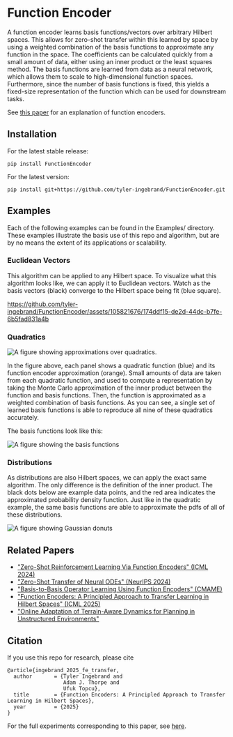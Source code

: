 # Function Encoder

A function encoder learns basis functions/vectors over arbitrary Hilbert spaces. This allows for zero-shot transfer within this learned by space by using a weighted combination of the basis functions to approximate any function in the space. The coefficients can be calculated quickly from a small amount of data, either using an inner product or the least squares method. The basis functions are learned from data as a neural network, which allows them to scale to high-dimensional function spaces. Furthermore, since the number of basis functions is fixed, this yields a fixed-size representation of the function which can be used for downstream tasks. 

See [this paper](https://arxiv.org/abs/2501.18373) for an explanation of function encoders. 

## Installation
For the latest stable release:
```commandline
pip install FunctionEncoder
```
For the latest version:
```commandline
pip install git+https://github.com/tyler-ingebrand/FunctionEncoder.git
```


## Examples

Each of the following examples can be found in the Examples/ directory. These examples illustrate the basis use of this repo and algorithm, but are by no means the extent of its applications or scalability. 

### Euclidean Vectors

This algorithm can be applied to any Hilbert space. To visualize what this algorithm looks like, we can apply it to Euclidean vectors. Watch as the basis vectors (black) converge to the Hilbert space being fit (blue square).

https://github.com/tyler-ingebrand/FunctionEncoder/assets/105821676/174ddf15-de2d-44dc-b7fe-6b5fad831a4b

### Quadratics

![A figure showing approximations over quadratics.](imgs/plot.png)

In the figure above, each panel shows a quadratic function (blue) and its function encoder approximation (orange). Small amounts of data are taken from each quadratic function, and used to compute a representation by taking the Monte Carlo approximation of the inner product between the function and basis functions. Then, the function is approximated as a weighted combination of basis functions. As you can see, a single set of learned basis functions is able to reproduce all nine of these quadratics accurately. 

The basis functions look like this:

![A figure showing the basis functions](imgs/basis.png)

### Distributions

As distributions are also Hilbert spaces, we can apply the exact same algorithm. The only difference is the definition of the inner product. The black dots below are example data points, and the red area indicates the approximated probability density function. Just like in the quadratic example, the same basis functions are able to approximate the pdfs of all of these distributions. 

![A figure showing Gaussian donuts](imgs/donuts.png)

## Related Papers

* ["Zero-Shot Reinforcement Learning Via Function Encoders" (ICML 2024)](https://arxiv.org/abs/2401.17173)
* ["Zero-Shot Transfer of Neural ODEs" (NeurIPS 2024)](https://arxiv.org/abs/2405.08954)
* ["Basis-to-Basis Operator Learning Using Function Encoders" (CMAME)](https://arxiv.org/abs/2410.00171)
* ["Function Encoders: A Principled Approach to Transfer Learning in Hilbert Spaces" (ICML 2025)](https://arxiv.org/abs/2501.18373)
* ["Online Adaptation of Terrain-Aware Dynamics for Planning in Unstructured Environments"](https://arxiv.org/abs/2506.04484)

## Citation

If you use this repo for research, please cite 

```
@article{ingebrand_2025_fe_transfer,
  author       = {Tyler Ingebrand and
                  Adam J. Thorpe and
                  Ufuk Topcu},
  title        = {Function Encoders: A Principled Approach to Transfer Learning in Hilbert Spaces},
  year         = {2025}
}
```
For the full experiments corresponding to this paper, see [here](https://github.com/tyler-ingebrand/FEtransfer).
